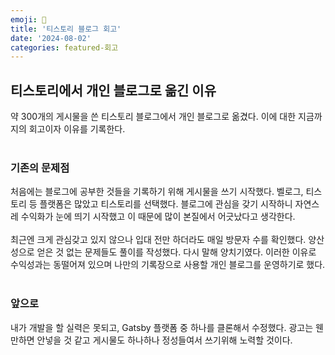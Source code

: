 ```yaml
---
emoji: 📝
title: '티스토리 블로그 회고'
date: '2024-08-02'
categories: featured-회고
---
```


## 티스토리에서 개인 블로그로 옮긴 이유
약 300개의 게시물을 쓴 티스토리 블로그에서 개인 블로그로 옮겼다. 이에 대한 지금까지의 회고이자 이유를 기록한다.
<br/><br/>

### 기존의 문제점
처음에는 블로그에 공부한 것들을 기록하기 위해 게시물을 쓰기 시작했다. 벨로그, 티스토리 등 플랫폼은 많았고 티스토리를 선택했다.
블로그에 관심을 갖기 시작하니 자연스레 수익화가 눈에 띄기 시작했고 이 때문에 많이 본질에서 어긋났다고 생각한다.
<br/><br/>
최근엔 크게 관심갖고 있지 않으나 입대 전만 하더라도 매일 방문자 수를 확인했다. 양산성으로 얻은 것 없는 문제들도 풀이를 작성했다. 다시 말해 양치기였다.
이러한 이유로 수익성과는 동떨어져 있으며 나만의 기록장으로 사용할 개인 블로그를 운영하기로 했다.
<br/><br/>

### 앞으로
내가 개발을 할 실력은 못되고, Gatsby 플랫폼 중 하나를 클론해서 수정했다. 광고는 웬만하면 안넣을 것 같고 게시물도 하나하나 정성들여서 쓰기위해 노력할 것이다.

```toc
```